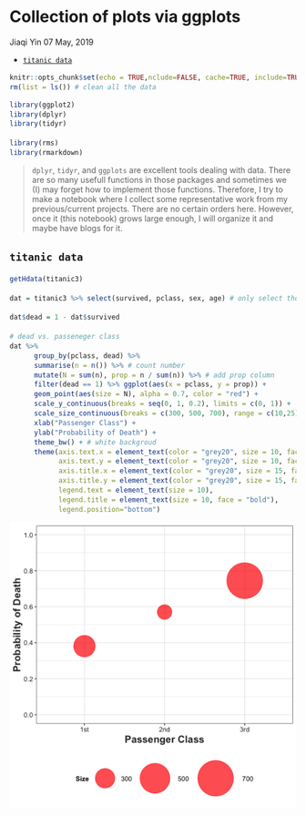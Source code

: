 Collection of plots via ggplots
================
Jiaqi Yin
07 May, 2019

-   [`titanic data`](#titanic-data)

``` r
knitr::opts_chunk$set(echo = TRUE,nclude=FALSE, cache=TRUE, include=TRUE, message=FALSE, warning=FALSE)
rm(list = ls()) # clean all the data
```

``` r
library(ggplot2)
library(dplyr)
library(tidyr)

library(rms)
library(rmarkdown)
```

> `dplyr`, `tidyr`, and `ggplots` are excellent tools dealing with data.
> There are so many usefull functions in those packages and sometimes we (I) may forget how to implement those functions. Therefore, I try to make a notebook where I collect some representative work from my previous/current projects. There are no certain orders here. However, once it (this notebook) grows large enough, I will organize it and maybe have blogs for it.

`titanic data`
--------------

``` r
getHdata(titanic3)

dat = titanic3 %>% select(survived, pclass, sex, age) # only select those variables

dat$dead = 1 - dat$survived

# dead vs. passeneger class
dat %>%
      group_by(pclass, dead) %>%
      summarise(n = n()) %>% # count number
      mutate(N = sum(n), prop = n / sum(n)) %>% # add prop column
      filter(dead == 1) %>% ggplot(aes(x = pclass, y = prop)) + 
      geom_point(aes(size = N), alpha = 0.7, color = "red") +
      scale_y_continuous(breaks = seq(0, 1, 0.2), limits = c(0, 1)) +
      scale_size_continuous(breaks = c(300, 500, 700), range = c(10,25), name = "Size") + 
      xlab("Passenger Class") +
      ylab("Probability of Death") +
      theme_bw() + # white backgroud
      theme(axis.text.x = element_text(color = "grey20", size = 10, face = "plain"),
            axis.text.y = element_text(color = "grey20", size = 10, face = "plain"),
            axis.title.x = element_text(color = "grey20", size = 15, face = "bold"),
            axis.title.y = element_text(color = "grey20", size = 15, face = "bold"),
            legend.text = element_text(size = 10),
            legend.title = element_text(size = 10, face = "bold"),
            legend.position="bottom")
```

![](README_files/figure-markdown_github/load%20titanic%20data-1.png)
